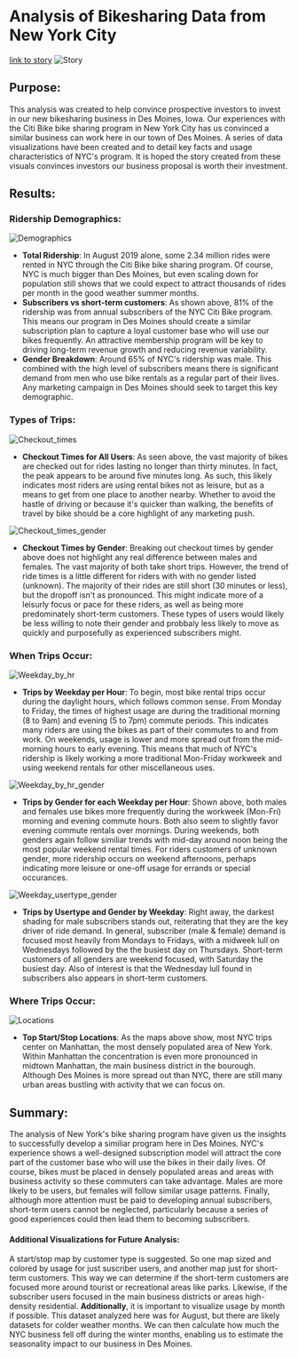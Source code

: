 # Analysis of Bikesharing Data from New York City

[link to story](https://public.tableau.com/views/NYCCitiBikeData_16629532598900/NYCBikesharingDesMoinesNext?:language=en-US&publish=yes&:display_count=n&:origin=viz_share_link)
![Story](https://github.com/bfox87/bikesharing/blob/main/Visualizations/Story.PNG)

## Purpose:
This analysis was created to help convince prospective investors to invest in our new bikesharing business in Des Moines, Iowa. Our experiences with the Citi Bike bike sharing program in New York City has us convinced a similar business can work here in our town of Des Moines. A series of data visualizations have been created and to detail key facts and usage characteristics of NYC's program. It is hoped the story created from these visuals convinces investors our business proposal is worth their investment.

## Results:

### Ridership Demographics:
![Demographics](https://github.com/bfox87/bikesharing/blob/main/Visualizations/Demographics.PNG)
- **Total Ridership**: In August 2019 alone, some 2.34 million rides were rented in NYC through the Citi Bike bike sharing program. Of course, NYC is much bigger than Des Moines, but even scaling down for population still shows that we could expect to attract thousands of rides per month in the good weather summer months. 
- **Subscribers vs short-term customers**: As shown above, 81% of the ridership was from annual subscribers of the NYC Citi Bike program. This means our program in Des Moines should create a similar subscription plan to capture a loyal customer base who will use our bikes frequently. An attractive membership program will be key to driving long-term revenue growth and reducing revenue variability.  
- **Gender Breakdown**: Around 65% of NYC's ridership was male. This combined with the high level of subscribers means there is significant demand from men who use bike rentals as a regular part of their lives. Any marketing campaign in Des Moines should seek to target this key demographic.



### Types of Trips:
![Checkout_times](https://github.com/bfox87/bikesharing/blob/main/Visualizations/Checkout_times.PNG)
- **Checkout Times for All Users**: As seen above, the vast majority of bikes are checked out for rides lasting no longer than thirty minutes. In fact, the peak appears to be around five minutes long. As such, this likely indicates most riders are using rental bikes not as leisure, but as a means to get from one place to another nearby. Whether to avoid the hastle of driving or because it's quicker than walking, the benefits of travel by bike should be a core highlight of any marketing push.


![Checkout_times_gender](https://github.com/bfox87/bikesharing/blob/main/Visualizations/Checkout_times_gender.PNG)
- **Checkout Times by Gender**: Breaking out checkout times by gender above does not highlight any real difference between males and females. The vast majority of both take short trips. However, the trend of ride times is a little different for riders with with no gender listed (unknown). The majority of their rides are still short (30 minutes or less), but the dropoff isn't as pronounced. This might indicate more of a leisurly focus or pace for these riders, as well as being more predominately short-term customers. These types of users would likely be less willing to note their gender and probbaly less likely to move as quickly and purposefully as experienced subscribers might.


### When Trips Occur:
![Weekday_by_hr](https://github.com/bfox87/bikesharing/blob/main/Visualizations/Weekday_by_hr.PNG)
- **Trips by Weekday per Hour**: To begin, most bike rental trips occur during the daylight hours, which follows common sense. From Monday to Friday, the times of highest usage are during the traditional morning (8 to 9am) and evening (5 to 7pm) commute periods. This indicates many riders are using the bikes as part of their commutes to and from work. On weekends, usage is lower and more spread out from the mid-morning hours to early evening. This means that much of NYC's ridership is likely working a more traditional Mon-Friday workweek and using weekend rentals for other miscellaneous uses. 


![Weekday_by_hr_gender](https://github.com/bfox87/bikesharing/blob/main/Visualizations/Weekday_by_hr_gender.PNG)
- **Trips by Gender for each Weekday per Hour**: Shown above, both males and females use bikes more frequently during the workweek (Mon-Fri) morning and evening commute hours. Both also seem to slightly favor evening commute rentals over mornings. During weekends, both genders again follow similiar trends with mid-day around noon being the most popular weekend rental times. For riders customers of unknown gender, more ridership occurs on weekend afternoons, perhaps indicating more leisure or one-off usage for errands or special occurances.


![Weekday_usertype_gender](https://github.com/bfox87/bikesharing/blob/main/Visualizations/Weekday_usertype_gender.PNG)
- **Trips by Usertype and Gender by Weekday**: Right away, the darkest shading for male subscribers stands out, reiterating that they are the key driver of ride demand. In general, subscriber (male & female) demand is focused most heavily from Mondays to Fridays, with a midweek lull on Wednesdays followed by the the busiest day on Thursdays. Short-term customers of all genders are weekend focused, with Saturday the busiest day. Also of interest is that the Wednesday lull found in subscribers also appears in short-term customers.


### Where Trips Occur:
![Locations](https://github.com/bfox87/bikesharing/blob/main/Visualizations/Locations.PNG)
- **Top Start/Stop Locations**: As the maps above show, most NYC trips center on Manhattan, the most densely populated area of New York. Within Manhattan the concentration is even more pronounced in midtown Manhattan, the main business district in the bourough. Although Des Moines is more spread out than NYC, there are still many urban areas bustling with activity that we can focus on.


## Summary:
The analysis of New York's bike sharing program have given us the insights to successfully develop a similiar program here in Des Moines. NYC's experience shows a well-designed subscription model will attract the core part of the customer base who will use the bikes in their daily lives. Of course, bikes must be placed in densely populated areas and areas with business activity so these commuters can take advantage. Males are more likely to be users, but females will follow similar usage patterns. Finally, although more attention must be paid to developing annual subscribers, short-term users cannot be neglected, particularly because a series of good experiences could then lead them to becoming subscribers.

#### Additional Visualizations for Future Analysis:
A start/stop map by customer type is suggested. So one map sized and colored by usage for just suscriber users, and another map just for short-term customers. This way we can determine if the short-term customers are focused more around tourist or recreational areas like parks. Likewise, if the subscriber users focused in the main business districts or areas high-density residential. **Additionally**, it is important to visualize usage by month if possible. This dataset analyzed here was for August, but there are likely datasets for colder weather months. We can then calculate how much the NYC business fell off during the winter months, enabling us to estimate the seasonality impact to our business in Des Moines. 
